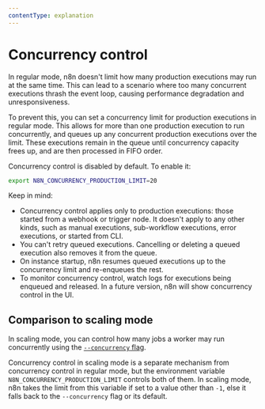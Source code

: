 ```yaml
---
contentType: explanation
---
```


# Concurrency control

In regular mode, n8n doesn't limit how many production executions may run at the same time. This can lead to a scenario where too many concurrent executions thrash the event loop, causing performance degradation and unresponsiveness. 

To prevent this, you can set a concurrency limit for production executions in regular mode. This allows for more than one production execution to run concurrently, and queues up any concurrent production executions over the limit. These executions remain in the queue until concurrency capacity frees up, and are then processed in FIFO order.

Concurrency control is disabled by default. To enable it:

```sh
export N8N_CONCURRENCY_PRODUCTION_LIMIT=20
```

Keep in mind:

- Concurrency control applies only to production executions: those started from a webhook or trigger node. It doesn't apply to any other kinds, such as manual executions, sub-workflow executions, error executions, or started from CLI.
- You can't retry queued executions. Cancelling or deleting a queued execution also removes it from the queue.
- On instance startup, n8n resumes queued executions up to the concurrency limit and re-enqueues the rest.
- To monitor concurrency control, watch logs for executions being enqueued and released. In a future version, n8n will show concurrency control in the UI.

## Comparison to scaling mode

In scaling mode, you can control how many jobs a worker may run concurrently using the [`--concurrency` flag](/hosting/scaling/queue-mode/#configure-worker-concurrency). 

Concurrency control in scaling mode is a separate mechanism from concurrency control in regular mode, but the environment variable `N8N_CONCURRENCY_PRODUCTION_LIMIT` controls both of them. In scaling mode, n8n takes the limit from this variable if set to a value other than `-1`, else it falls back to the `--concurrency` flag or its default.

